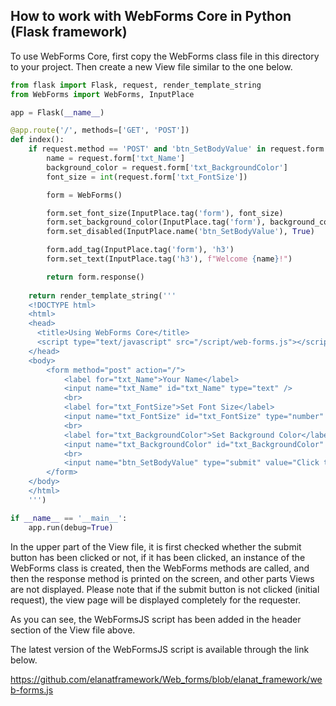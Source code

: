 ## How to work with WebForms Core in Python (Flask framework)

To use WebForms Core, first copy the WebForms class file in this directory to your project. Then create a new View file similar to the one below.

```python
from flask import Flask, request, render_template_string
from WebForms import WebForms, InputPlace 

app = Flask(__name__)

@app.route('/', methods=['GET', 'POST'])
def index():
    if request.method == 'POST' and 'btn_SetBodyValue' in request.form:
        name = request.form['txt_Name']
        background_color = request.form['txt_BackgroundColor']
        font_size = int(request.form['txt_FontSize'])

        form = WebForms()

        form.set_font_size(InputPlace.tag('form'), font_size)
        form.set_background_color(InputPlace.tag('form'), background_color)
        form.set_disabled(InputPlace.name('btn_SetBodyValue'), True)

        form.add_tag(InputPlace.tag('form'), 'h3')
        form.set_text(InputPlace.tag('h3'), f"Welcome {name}!")

        return form.response()
        
    return render_template_string('''
    <!DOCTYPE html>
    <html>
    <head>
      <title>Using WebForms Core</title>
      <script type="text/javascript" src="/script/web-forms.js"></script>
    </head>
    <body>
        <form method="post" action="/">
            <label for="txt_Name">Your Name</label>
            <input name="txt_Name" id="txt_Name" type="text" />
            <br>
            <label for="txt_FontSize">Set Font Size</label>
            <input name="txt_FontSize" id="txt_FontSize" type="number" value="16" min="10" max="36" />
            <br>
            <label for="txt_BackgroundColor">Set Background Color</label>
            <input name="txt_BackgroundColor" id="txt_BackgroundColor" type="text" />
            <br>
            <input name="btn_SetBodyValue" type="submit" value="Click to send data" />
        </form>
    </body>
    </html>
    ''')

if __name__ == '__main__':
    app.run(debug=True)
```

In the upper part of the View file, it is first checked whether the submit button has been clicked or not, if it has been clicked, an instance of the WebForms class is created, then the WebForms methods are called, and then the response method is printed on the screen, and other parts Views are not displayed.
Please note that if the submit button is not clicked (initial request), the view page will be displayed completely for the requester.

As you can see, the WebFormsJS script has been added in the header section of the View file above.

The latest version of the WebFormsJS script is available through the link below.

https://github.com/elanatframework/Web_forms/blob/elanat_framework/web-forms.js

